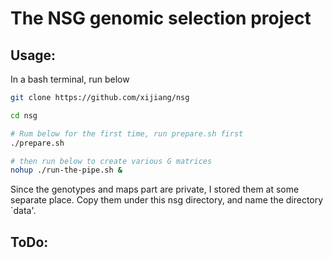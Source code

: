 # The NSG genomic selection project

## Usage:

In a bash terminal, run below
```bash
git clone https://github.com/xijiang/nsg

cd nsg

# Rum below for the first time, run prepare.sh first
./prepare.sh

# then run below to create various G matrices
nohup ./run-the-pipe.sh &
```

Since the genotypes and maps part are private, I stored them at some separate place.  Copy them under this nsg directory, and name the directory `data'.

## ToDo:

